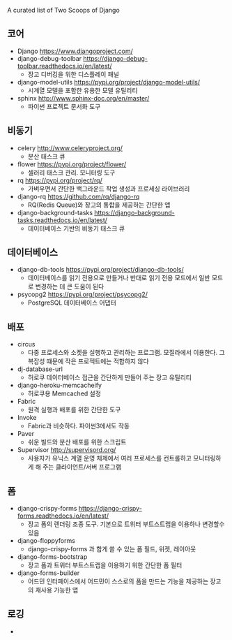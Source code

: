 
A curated list of Two Scoops of Django

## 코어
- Django https://www.djangoproject.com/
- django-debug-toolbar https://django-debug-toolbar.readthedocs.io/en/latest/
  - 장고 디버깅을 위한 디스플레이 패널
- django-model-utils https://pypi.org/project/django-model-utils/
  - 시계열 모델을 포함한 유용한 모델 유틸리티
- sphinx http://www.sphinx-doc.org/en/master/
  - 파이썬 프로젝트 문서화 도구

## 비동기
- celery http://www.celeryproject.org/
  - 분산 태스크 큐
- flower https://pypi.org/project/flower/
  - 셀러리 태스크 관리. 모니터링 도구
- rq https://pypi.org/project/rq/
  - 가벼우면서 간단한 백그라운드 작업 생성과 프로세싱 라이브러리
- django-rq https://github.com/rq/django-rq
  - RQ(Redis Queue)와 장고의 통합을 제공하는 간단한 앱
- django-background-tasks https://django-background-tasks.readthedocs.io/en/latest/
  - 데이터베이스 기반의 비동기 태스크 큐

## 데이터베이스
- django-db-tools https://pypi.org/project/django-db-tools/
  - 데이터베이스를 읽기 전용으로 만들거나 반대로 읽기 전용 모드에서 일반 모드로 변경하는 데 큰 도움이 된다
- psycopg2 https://pypi.org/project/psycopg2/
  - PostgreSQL 데이터베이스 어댑터
  
## 배포
- circus 
  - 다중 프로세스와 소켓을 실행하고 관리하는 프로그램. 모질라에서 이용한다. 그 복잡성 떄문에 작은 프로젝트에는 적합하지 않다
- dj-database-url
  - 허로쿠 데이터베이스 접근을 간단하게 만들어 주는 장고 유틸리티
- django-heroku-memcacheify 
  - 허로쿠용 Memcached 설정
- Fabric
  - 원격 실행과 배포를 위한 간단한 도구
- Invoke
  - Fabric과 비슷하다. 파이썬3에서도 작동
- Paver
  - 쉬운 빌드와 분산 배포를 위한 스크립트
- Supervisor http://supervisord.org/
  - 사용자가 유닉스 계열 운영 체제에서 여러 프로세스를 컨트롤하고 모니터링하게 해 주는 클라이언트/서버 프로그램
  
## 폼
- django-crispy-forms https://django-crispy-forms.readthedocs.io/en/latest/
    - 장고 폼의 렌더링 조종 도구. 기본으로 트위터 부트스트랩을 이용하나 변경할수 있음
- django-floppyforms 
  - django-crispy-forms 과 함게 쓸 수 있는 폼 필드, 위젯, 레이아웃
- django-forms-bootstrap
  - 장고 폼과 트위터 부트스트랩을 이용하기 위한 간단한 폼 필터
- django-forms-builder
  - 어드민 인터페이스에서 어드민이 스스로의 폼을 만드는 기능을 제공하는 장고의 재사용 가능한 앱
  
## 로깅
-   
  
  
  
  
  
  
  
  
  
  
  
  
  
  
  
      
  
  
  
  
  
  
  